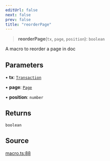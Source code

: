 ```yaml
---
editUrl: false
next: false
prev: false
title: "reorderPage"
---
```


> **reorderPage**(`tx`, `page`, `position`): `boolean`

A macro to reorder a page in doc

## Parameters

• **tx**: [`Transaction`](/api-core/classes/transaction/)

• **page**: [`Page`](/api-core/classes/page/)

• **position**: `number`

## Returns

`boolean`

## Source

[macro.ts:88](https://github.com/dgmjs/dgmjs/blob/main/packages/core/src/macro.ts#L88)
